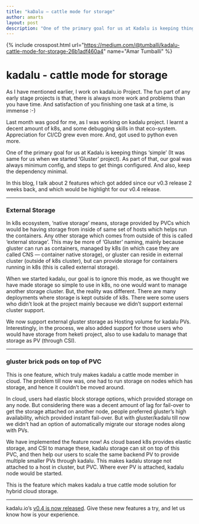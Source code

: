 ```yaml
---
title: "kaDalu — cattle mode for storage"
author: amarts
layout: post
description: "One of the primary goal for us at Kadalu is keeping things ‘simple’ (It was same for us when we started ‘Gluster’ project). As part of that, our goal was always minimum config, and steps to get things configured. And also, keep the dependency minimal. With release v0.4, kadalu is closer to the reality of true cattle mode for storage"
---
```


{% include crosspost.html url="https://medium.com/@tumballi/kadalu-cattle-mode-for-storage-26b1adf460a4" name="Amar Tumballi" %}

# kadalu - cattle mode for storage

As I have mentioned earlier, I work on kadalu.io Project. The fun part of any early stage projects is that, there is always more work and problems than you have time. And satisfaction of you finishing one task at a time, is immense :-)

Last month was good for me, as I was working on kadalu project. I learnt a decent amount of k8s, and some debugging skills in that eco-system. Appreciation for CI/CD grew even more. And, got used to python even more.

One of the primary goal for us at Kadalu is keeping things ‘simple’ (It was same for us when we started ‘Gluster’ project). As part of that, our goal was always minimum config, and steps to get things configured. And also, keep the dependency minimal.

In this blog, I talk about 2 features which got added since our v0.3 release 2 weeks back, and which would be highlight for our v0.4 release.

----
### External Storage

In k8s ecosystem, ‘native storage’ means, storage provided by PVCs which would be having storage from inside of same set of hosts which helps run the containers. Any other storage which comes from outside of this is called ‘external storage’. This may be more of ‘Gluster’ naming, mainly because gluster can run as containers, managed by k8s (in which case they are called CNS — container native storage), or gluster can reside in external cluster (outside of k8s cluster), but can provide storage for containers running in k8s (this is called external storage).

When we started kadalu, our goal is to ignore this mode, as we thought we have made storage so simple to use in k8s, no one would want to manage another storage cluster. But, the reality was different. There are many deployments where storage is kept outside of k8s. There were some users who didn’t look at the project mainly because we didn’t support external cluster support.

We now support external gluster storage as Hosting volume for kadalu PVs. Interestingly, in the process, we also added support for those users who would have storage from heketi project, also to use kadalu to manage that storage as PV (through CSI).

----
### gluster brick pods on top of PVC

This is one feature, which truly makes kadalu a cattle mode member in cloud. The problem till now was, one had to run storage on nodes which has storage, and hence it couldn’t be moved around.

In cloud, users had elastic block storage options, which provided storage on any node. But considering there was a decent amount of lag for fail-over to get the storage attached on another node, people preferred gluster’s high availability, which provided instant fail-over. But with gluster/kadalu till now we didn’t had an option of automatically migrate our storage nodes along with PVs.

We have implemented the feature now! As cloud based k8s provides elastic storage, and CSI to manage these, kadalu storage can sit on top of this PVC, and then help our users to scale the same backend PV to provide multiple smaller PVs through kadalu. This makes kadalu storage not attached to a host in cluster, but PVC. Where ever PV is attached, kadalu node would be started.

This is the feature which makes kadalu a true cattle mode solution for hybrid cloud storage.

----
kadalu.io’s [v0.4 is now released](https://github.com/kadalu/kadalu/releases/tag/0.4.0). Give these new features a try, and let us know how is your experience.
